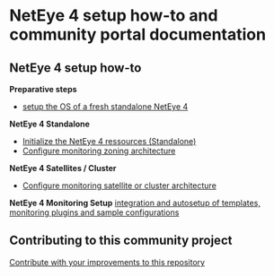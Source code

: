 # NetEye 4 setup how-to and community portal documentation 

## NetEye 4 setup how-to

__Preparative steps__
- [setup the OS of a fresh standalone NetEye 4](/doc/020_os_configuration.md)

__NetEye 4 Standalone__
- [Initialize the NetEye 4 ressources (Standalone)](/doc/030_neteye_standalone_init.md)
- [Configure monitoring zoning architecture](/doc/031_monitoring_zones_master.md)

__NetEye 4 Satellites / Cluster__
- [Configure monitoring satellite or cluster architecture](/doc/032_monitoring_zones_satellite.md)

__NetEye 4 Monitoring Setup__
[integration and autosetup of templates, monitoring plugins and sample configurations](/doc/050_community_configs_init.md)

## Contributing to this community project

[Contribute with your improvements to this repository](090_contributing_toGit.md)
